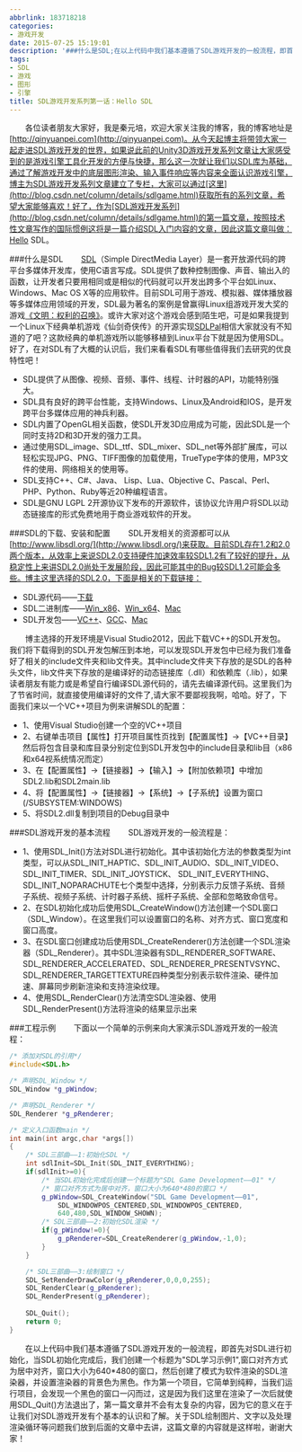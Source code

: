```yaml
---
abbrlink: 183718218
categories:
- 游戏开发
date: 2015-07-25 15:19:01
description: '###什么是SDL;在以上代码中我们基本遵循了SDL游戏开发的一般流程，即首先对SDL进行初始化，当SDL初始化完成后，我们创建一个标题为"SDL学习示例1",窗口对齐方式为居中对齐，窗口大小为640*480的窗口，然后创建了模式为软件渲染的SDL渲染器，并设置渲染器的背景色为黑色;作为第一个项目，它简单到纯粹，当我们运行项目，会发现一个黑色的窗口一闪而过，这是因为我们这里在渲染了一次后就使用SDL_Quit()方法退出了，第一篇文章并不会有太复杂的内容，因为它的意义在于让我们对SDL游戏开发有个基本的认识和了解'
tags:
- SDL
- 游戏
- 图形
- 引擎
title: SDL游戏开发系列第一话：Hello SDL
---
```


&emsp;&emsp;各位读者朋友大家好，我是秦元培，欢迎大家关注我的博客，我的博客地址是[http://qinyuanpei.com](http://qinyuanpei.com)。从今天起博主将带领大家一起走进SDL游戏开发的世界，如果说此前的Unity3D游戏开发系列文章让大家感受到的是游戏引擎工具化开发的方便与快捷，那么这一次就让我们以SDL库为基础，通过了解游戏开发中的底层图形渲染、输入事件响应等内容来全面认识游戏引擎，博主为SDL游戏开发系列文章建立了专栏，大家可以通过[这里](http://blog.csdn.net/column/details/sdlgame.html)获取所有的系列文章，希望大家能够喜欢！好了，作为[SDL游戏开发系列](http://blog.csdn.net/column/details/sdlgame.html)的第一篇文章，按照技术性文章写作的国际惯例这将是一篇介绍SDL入门内容的文章，因此这篇文章叫做：Hello SDL。

<!--more-->

###什么是SDL
&emsp;&emsp;[SDL](http://www.libsdl.org/)（Simple DirectMedia Layer）是一套开放源代码的跨平台多媒体开发库，使用C语言写成。SDL提供了数种控制图像、声音、输出入的函数，让开发者只要用相同或是相似的代码就可以开发出跨多个平台如Linux、Windows、Mac OS X等的应用软件。目前SDL可用于游戏、模拟器、媒体播放器等多媒体应用领域的开发，SDL最为著名的案例是曾赢得Linux组游戏开发大奖的游戏[《文明：权利的召唤》](https://en.wikipedia.org/wiki/Civilization:_Call_to_Power)。或许大家对这个游戏会感到陌生吧，可是如果我提到一个Linux下经典单机游戏《仙剑奇侠传》的开源实现[SDLPal](http://sdlpal.codeplex.com/)相信大家就没有不知道的了吧？这款经典的单机游戏所以能够移植到Linux平台下就是因为使用SDL。好了，在对SDL有了大概的认识后，我们来看看SDL有哪些值得我们去研究的优良特性吧！
*  SDL提供了从图像、视频、音频、事件、线程、计时器的API，功能特别强大。
*  SDL具有良好的跨平台性能，支持Windows、Linux及Android和IOS，是开发跨平台多媒体应用的神兵利器。
*  SDL内置了OpenGL相关函数，使SDL开发3D应用成为可能，因此SDL是一个同时支持2D和3D开发的强力工具。
*  通过使用SDL_image、SDL_ttf、SDL_mixer、SDL_net等外部扩展库，可以轻松实现JPG、PNG、TIFF图像的加载使用，TrueType字体的使用，MP3文件的使用、网络相关的使用等。
*  SDL支持C++、C#、Java、 Lisp、Lua、Objective C、Pascal、Perl、 PHP、Python、Ruby等近20种编程语言。
*  SDL是GNU LGPL 2开源协议下发布的开源软件，该协议允许用户将SDL以动态链接库的形式免费地用于商业游戏软件的开发。

###SDL的下载、安装和配置
&emsp;&emsp;SDL开发相关的资源都可以从[http://www.libsdl.org/](http://www.libsdl.org/)来获取。目前SDL存在1.2和2.0两个版本，从效率上来说SDL2.0支持硬件加速效率较SDL1.2有了较好的提升，从稳定性上来讲SDL2.0尚处于发展阶段，因此可能其中的Bug较SDL1.2可能会多些。博主这里选择的SDL2.0，下面是相关的下载链接：
* SDL源代码——[下载](http://www.libsdl.org/release/SDL2-2.0.3.zip)
* SDL二进制库——[Win_x86](http://www.libsdl.org/release/SDL2-2.0.3-win32-x86.zip)、[Win_x64](http://www.libsdl.org/release/SDL2-2.0.3-win32-x64.zip)、[Mac](http://www.libsdl.org/release/SDL2-2.0.3.dmg)
* SDL开发包——[VC++](http://www.libsdl.org/release/SDL2-devel-2.0.3-VC.zip)、[GCC](http://www.libsdl.org/release/SDL2-devel-2.0.3-mingw.tar.gz)、[Mac](http://www.libsdl.org/release/SDL2-2.0.3.dmg)

&emsp;&emsp;博主选择的开发环境是Visual Studio2012，因此下载VC++的SDL开发包。我们将下载得到的SDL开发包解压到本地，可以发现SDL开发包中已经为我们准备好了相关的include文件夹和lib文件夹。其中include文件夹下存放的是SDL的各种头文件，lib文件夹下存放的是编译好的动态链接库（.dll）和依赖库（.lib），如果读者朋友有能力或是希望自行编译SDL源代码的，请先去编译源代码。这里我们为了节省时间，就直接使用编译好的文件了,请大家不要鄙视我啊，哈哈。好了，下面我们来以一个VC++项目为例来讲解SDL的配置：
*  1、使用Visual Studio创建一个空的VC++项目
*  2、右键单击项目【属性】打开项目属性页找到【配置属性】->【VC++目录】然后将包含目录和库目录分别定位到SDL开发包中的include目录和lib目（x86和x64视系统情况而定）
* 3、在【配置属性】->【链接器】->【输入】->【附加依赖项】中增加SDL2.lib和SDL2main.lib
* 4、将【配置属性】->【链接器】->【系统】->【子系统】设置为窗口 (/SUBSYSTEM:WINDOWS)
* 5、将SDL2.dll复制到项目的Debug目录中

###SDL游戏开发的基本流程
&emsp;&emsp;SDL游戏开发的一般流程是：
*  1、使用SDL_Init()方法对SDL进行初始化。其中该初始化方法的参数类型为int类型，可以从SDL_INIT_HAPTIC、SDL_INIT_AUDIO、SDL_INIT_VIDEO、SDL_INIT_TIMER、SDL_INIT_JOYSTICK、
SDL_INIT_EVERYTHING、SDL_INIT_NOPARACHUTE七个类型中选择，分别表示力反馈子系统、音频子系统、视频子系统、计时器子系统、摇杆子系统、全部和忽略致命信号。
*  2、在SDL初始化成功后使用SDL_CreateWindow()方法创建一个SDL窗口（SDL_Window）。在这里我们可以设置窗口的名称、对齐方式、窗口宽度和窗口高度。
*  3、在SDL窗口创建成功后使用SDL_CreateRenderer()方法创建一个SDL渲染器（SDL_Renderer）。其中SDL渲染器有SDL_RENDERER_SOFTWARE、SDL_RENDERER_ACCELERATED、SDL_RENDERER_PRESENTVSYNC、SDL_RENDERER_TARGETTEXTURE四种类型分别表示软件渲染、硬件加速、屏幕同步刷新渲染和支持渲染纹理。
*  4、使用SDL_RenderClear()方法清空SDL渲染器、使用SDL_RenderPresent()方法将渲染的结果显示出来

###工程示例
&emsp;&emsp;下面以一个简单的示例来向大家演示SDL游戏开发的一般流程：
```C++
/* 添加对SDL的引用*/
#include<SDL.h>

/* 声明SDL_Window */
SDL_Window *g_pWindow;

/* 声明SDL_Renderer */
SDL_Renderer *g_pRenderer;

/* 定义入口函数main */
int main(int argc,char *args[])
{
	/* SDL三部曲——1:初始化SDL */
	int sdlInit=SDL_Init(SDL_INIT_EVERYTHING);
	if(sdlInit>=0){
		/* 当SDL初始化完成后创建一个标题为"SDL Game Development——01" */
		/* 窗口对齐方式为居中对齐，窗口大小为640*480的窗口 */
		g_pWindow=SDL_CreateWindow("SDL Game Development——01",
			SDL_WINDOWPOS_CENTERED,SDL_WINDOWPOS_CENTERED,
			640,480,SDL_WINDOW_SHOWN);
		/* SDL三部曲——2:初始化SDL渲染 */
		if(g_pWindow!=0){
			g_pRenderer=SDL_CreateRenderer(g_pWindow,-1,0);
		}
	}

	/* SDL三部曲——3:绘制窗口 */
	SDL_SetRenderDrawColor(g_pRenderer,0,0,0,255);
	SDL_RenderClear(g_pRenderer);
	SDL_RenderPresent(g_pRenderer);
	
	SDL_Quit();
	return 0;
}
```
&emsp;&emsp;在以上代码中我们基本遵循了SDL游戏开发的一般流程，即首先对SDL进行初始化，当SDL初始化完成后，我们创建一个标题为"SDL学习示例1",窗口对齐方式为居中对齐，窗口大小为640*480的窗口，然后创建了模式为软件渲染的SDL渲染器，并设置渲染器的背景色为黑色。作为第一个项目，它简单到纯粹，当我们运行项目，会发现一个黑色的窗口一闪而过，这是因为我们这里在渲染了一次后就使用SDL_Quit()方法退出了，第一篇文章并不会有太复杂的内容，因为它的意义在于让我们对SDL游戏开发有个基本的认识和了解。关于SDL绘制图片、文字以及处理渲染循环等问题我们放到后面的文章中去讲，这篇文章的内容就是这样啦，谢谢大家！